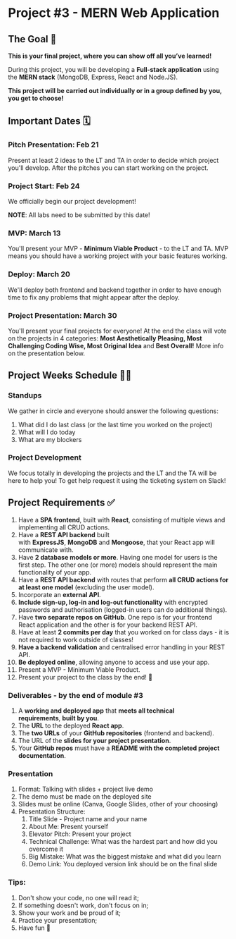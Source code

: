 # Project #3 - MERN Web Application

## The Goal 🎯

**This is your final project, where you can show off all you’ve learned!**

During this project, you will be developing a **Full-stack application** using the **MERN stack** (MongoDB, Express, React and Node.JS).

**This project will be carried out individually or in a group defined by you, you get to choose!**

## Important Dates 🗓️

### Pitch Presentation: Feb 21

Present at least 2 ideas to the LT and TA in order to decide which project you'll develop. After the pitches you can start working on the project.

### Project Start: Feb 24

We officially begin our project development!

**NOTE**: All labs need to be submitted by this date!

### MVP: March 13

You'll present your MVP - **Minimum Viable Product** - to the LT and TA. MVP means you should have a working project with your basic features working.

### Deploy: March 20

We'll deploy both frontend and backend together in order to have enough time to fix any problems that might appear after the deploy.

### Project Presentation: March 30

You'll present your final projects for everyone! At the end the class will vote on the projects in 4 categories: **Most Aesthetically Pleasing, Most Challenging Coding Wise, Most Original Idea** and **Best Overall!** More info on the presentation below.

## Project Weeks Schedule 👩‍💻

### Standups

We gather in circle and everyone should answer the following questions:
1. What did I do last class (or the last time you worked on the project)
2. What will I do today
3. What are my blockers

### Project Development

We focus totally in developing the projects and the LT and the TA will be here to help you! To get help request it using the ticketing system on Slack!

## Project Requirements ✅

1. Have a **SPA frontend**, built with **React**, consisting of multiple views and implementing all CRUD actions.
2. Have a **REST API backend** built with **ExpressJS**, **MongoDB** and **Mongoose**, that your React app will communicate with.
3. Have **2 database models or more**. Having one model for users is the first step. The other one (or more) models should represent the main functionality of your app.
4. Have a **REST API backend** with routes that perform **all CRUD actions for at least one model** (excluding the user model).
5. Incorporate an **external API**.
6. **Include sign-up, log-in and log-out functionality** with encrypted passwords and authorisation (logged-in users can do additional things).
7. Have **two separate repos on GitHub**. One repo is for your frontend React application and the other is for your backend REST API.
8. Have at least **2 commits per day** that you worked on for class days - it is not required to work outside of classes!
9. **Have a backend validation** and centralised error handling in your REST API.
10. **Be deployed online**, allowing anyone to access and use your app.
11. Present a MVP - Minimum Viable Product.
12. Present your project to the class by the end! 🚀

### Deliverables - by the end of module #3

1. A **working and deployed app** that **meets all technical requirements**, **built by you**.
2. The **URL** to the deployed **React app**.
3. The **two URLs** of your **GitHub repositories** (frontend and backend).
4. The URL of the **slides for your project presentation**.
5. Your **GitHub repos** must have a **README with the completed project documentation**.

### Presentation

1. Format: Talking with slides + project live demo
2. The demo must be made on the deployed site
3. Slides must be online (Canva, Google Slides, other of your choosing)
4. Presentation Structure:
	1. Title Slide - Project name and your name
	2. About Me: Present yourself
	3. Elevator Pitch: Present your project
	4. Technical Challenge: What was the hardest part and how did you overcome it
	5. Big Mistake: What was the biggest mistake and what did you learn
	6. Demo Link: You deployed version link should be on the final slide

### Tips:

1. Don't show your code, no one will read it;
2. If something doesn't work, don't focus on in;
3. Show your work and be proud of it;
6. Practice your presentation;
7. Have fun 🚀